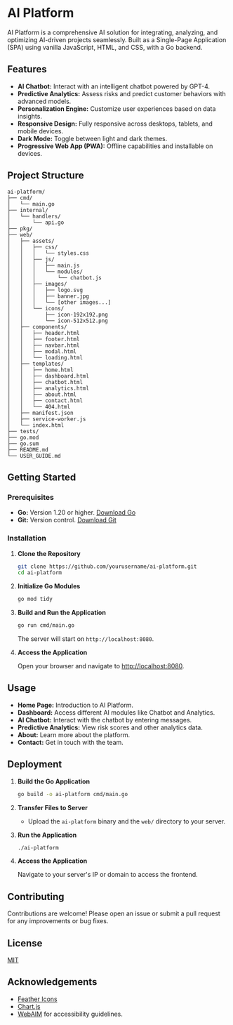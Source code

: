 # AI Platform

AI Platform is a comprehensive AI solution for integrating, analyzing, and optimizing AI-driven projects seamlessly. Built as a Single-Page Application (SPA) using vanilla JavaScript, HTML, and CSS, with a Go backend.

## Features

- **AI Chatbot:** Interact with an intelligent chatbot powered by GPT-4.
- **Predictive Analytics:** Assess risks and predict customer behaviors with advanced models.
- **Personalization Engine:** Customize user experiences based on data insights.
- **Responsive Design:** Fully responsive across desktops, tablets, and mobile devices.
- **Dark Mode:** Toggle between light and dark themes.
- **Progressive Web App (PWA):** Offline capabilities and installable on devices.

## Project Structure

```
ai-platform/
├── cmd/
│   └── main.go
├── internal/
│   └── handlers/
│       └── api.go
├── pkg/
├── web/
│   ├── assets/
│   │   ├── css/
│   │   │   └── styles.css
│   │   ├── js/
│   │   │   ├── main.js
│   │   │   └── modules/
│   │   │       └── chatbot.js
│   │   ├── images/
│   │   │   ├── logo.svg
│   │   │   ├── banner.jpg
│   │   │   └── [other images...]
│   │   └── icons/
│   │       ├── icon-192x192.png
│   │       └── icon-512x512.png
│   ├── components/
│   │   ├── header.html
│   │   ├── footer.html
│   │   ├── navbar.html
│   │   ├── modal.html
│   │   └── loading.html
│   ├── templates/
│   │   ├── home.html
│   │   ├── dashboard.html
│   │   ├── chatbot.html
│   │   ├── analytics.html
│   │   ├── about.html
│   │   ├── contact.html
│   │   └── 404.html
│   ├── manifest.json
│   ├── service-worker.js
│   └── index.html
├── tests/
├── go.mod
├── go.sum
├── README.md
└── USER_GUIDE.md
```

## Getting Started

### Prerequisites

- **Go:** Version 1.20 or higher. [Download Go](https://golang.org/dl/)
- **Git:** Version control. [Download Git](https://git-scm.com/downloads)

### Installation

1. **Clone the Repository**

    ```bash
    git clone https://github.com/yourusername/ai-platform.git
    cd ai-platform
    ```

2. **Initialize Go Modules**

    ```bash
    go mod tidy
    ```

3. **Build and Run the Application**

    ```bash
    go run cmd/main.go
    ```

    The server will start on `http://localhost:8080`.

4. **Access the Application**

    Open your browser and navigate to [http://localhost:8080](http://localhost:8080).

## Usage

- **Home Page:** Introduction to AI Platform.
- **Dashboard:** Access different AI modules like Chatbot and Analytics.
- **AI Chatbot:** Interact with the chatbot by entering messages.
- **Predictive Analytics:** View risk scores and other analytics data.
- **About:** Learn more about the platform.
- **Contact:** Get in touch with the team.

## Deployment

1. **Build the Go Application**

    ```bash
    go build -o ai-platform cmd/main.go
    ```

2. **Transfer Files to Server**

    - Upload the `ai-platform` binary and the `web/` directory to your server.

3. **Run the Application**

    ```bash
    ./ai-platform
    ```

4. **Access the Application**

    Navigate to your server's IP or domain to access the frontend.

## Contributing

Contributions are welcome! Please open an issue or submit a pull request for any improvements or bug fixes.

## License

[MIT](LICENSE)

## Acknowledgements

- [Feather Icons](https://feathericons.com/)
- [Chart.js](https://www.chartjs.org/)
- [WebAIM](https://webaim.org/) for accessibility guidelines.
